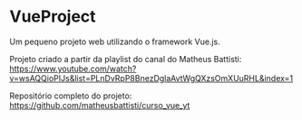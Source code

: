 # VueProject
Um pequeno  projeto web utilizando o framework Vue.js.

Projeto criado a partir da playlist do canal do Matheus Battisti: https://www.youtube.com/watch?v=wsAQQioPIJs&list=PLnDvRpP8BnezDglaAvtWgQXzsOmXUuRHL&index=1

Repositório completo do projeto: https://github.com/matheusbattisti/curso_vue_yt
